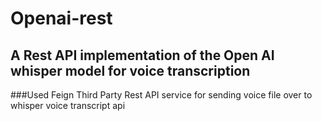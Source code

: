 # Openai-rest

## A Rest API implementation of the Open AI whisper model for voice transcription

###Used Feign Third Party Rest API service for sending voice file over to whisper voice transcript api
